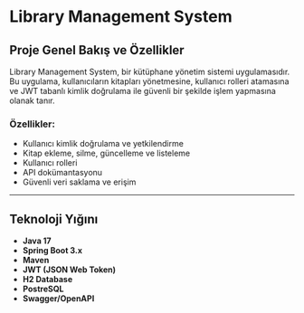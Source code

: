 # Library Management System

## Proje Genel Bakış ve Özellikler
Library Management System, bir kütüphane yönetim sistemi uygulamasıdır. Bu uygulama, kullanıcıların kitapları yönetmesine, kullanıcı rolleri atamasına ve JWT tabanlı kimlik doğrulama ile güvenli bir şekilde işlem yapmasına olanak tanır.

### Özellikler:
- Kullanıcı kimlik doğrulama ve yetkilendirme
- Kitap ekleme, silme, güncelleme ve listeleme
- Kullanıcı rolleri
- API dokümantasyonu
- Güvenli veri saklama ve erişim

---

## Teknoloji Yığını
- **Java 17**
- **Spring Boot 3.x**
- **Maven**
- **JWT (JSON Web Token)**
- **H2 Database** 
- **PostreSQL** 
- **Swagger/OpenAPI**
